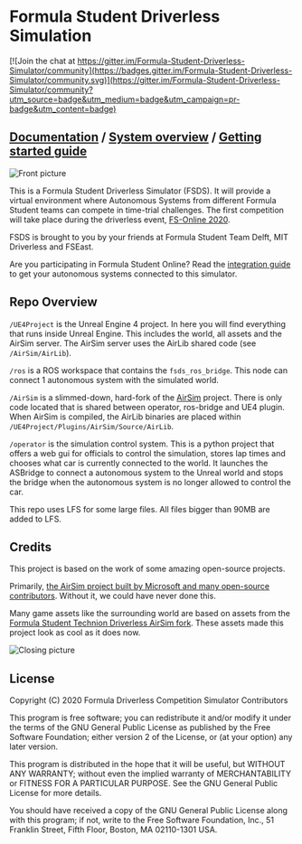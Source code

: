 # Formula Student Driverless Simulation

[![Join the chat at https://gitter.im/Formula-Student-Driverless-Simulator/community](https://badges.gitter.im/Formula-Student-Driverless-Simulator/community.svg)](https://gitter.im/Formula-Student-Driverless-Simulator/community?utm_source=badge&utm_medium=badge&utm_campaign=pr-badge&utm_content=badge)

## [Documentation](https://fs-online.github.io/Formula-Student-Driverless-Simulator/) / [System overview](/docs/system-overview.md) / [Getting started guide](/docs/getting-started.md)

![Front picture](docs/images/fsds_pretty.png)

This is a Formula Student Driverless Simulator (FSDS).
It will provide a virtual environment where Autonomous Systems from different Formula Student teams can compete in time-trial challenges. 
The first competition will take place during the driverless event, [FS-Online 2020](https://formulastudentonline.com/).

FSDS is brought to you by your friends at Formula Student Team Delft, MIT Driverless and FSEast.

Are you participating in Formula Student Online? 
Read the [integration guide](docs/integration-handbook.md) to get your autonomous systems connected to this simulator.

## Repo Overview

`/UE4Project` is the Unreal Engine 4 project.
In here you will find everything that runs inside Unreal Engine.
This includes the world, all assets and the AirSim server.
The AirSim server uses the AirLib shared code (see `/AirSim/AirLib`).

`/ros` is a ROS workspace that contains the `fsds_ros_bridge`. 
This node can connect 1 autonomous system with the simulated world.

`/AirSim` is a slimmed-down, hard-fork of the [AirSim](https://github.com/microsoft/AirSim) project.
There is only code located that is shared between operator, ros-bridge and UE4 plugin.
When AirSim is compiled, the AirLib binaries are placed within `/UE4Project/Plugins/AirSim/Source/AirLib`.

`/operator` is the simulation control system. 
This is a python project that offers a web gui for officials to control the simulation, stores lap times and chooses what car is currently connected to the world.
It launches the ASBridge to connect a autonomous system to the Unreal world and stops the bridge when the autonomous system is no longer allowed to control the car.

This repo uses LFS for some large files. All files bigger than 90MB are added to LFS.

## Credits
This project is based on the work of some amazing open-source projects. 

Primarily, [the AirSim project built by Microsoft and many open-source contributors](https://github.com/microsoft/AirSim). 
Without it, we could have never done this.

Many game assets like the surrounding world are based on assets from the [Formula Student Technion Driverless AirSim fork](https://github.com/FSTDriverless/AirSim). 
These assets made this project look as cool as it does now.


![Closing picture](docs/images/fsds_cam_view.png)


## License

Copyright (C) 2020 Formula Driverless Competition Simulator Contributors

This program is free software; you can redistribute it and/or modify
it under the terms of the GNU General Public License as published by
the Free Software Foundation; either version 2 of the License, or
(at your option) any later version.

This program is distributed in the hope that it will be useful,
but WITHOUT ANY WARRANTY; without even the implied warranty of
MERCHANTABILITY or FITNESS FOR A PARTICULAR PURPOSE.  See the
GNU General Public License for more details.

You should have received a copy of the GNU General Public License along
with this program; if not, write to the Free Software Foundation, Inc.,
51 Franklin Street, Fifth Floor, Boston, MA 02110-1301 USA.
